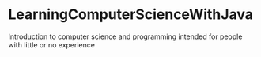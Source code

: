 # LearningComputerScienceWithJava
Introduction to computer science and programming intended for people with little or no experience

